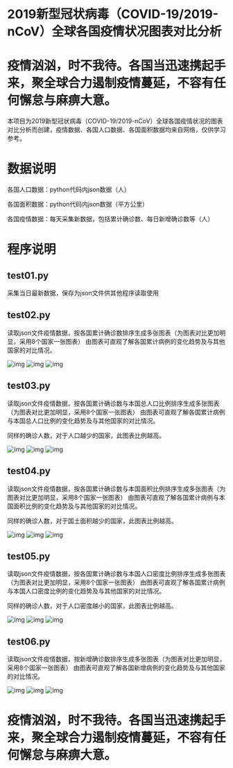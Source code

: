 # 2019新型冠状病毒（COVID-19/2019-nCoV）全球各国疫情状况图表对比分析
# 疫情汹汹，时不我待。各国当迅速携起手来，聚全球合力遏制疫情蔓延，不容有任何懈怠与麻痹大意。

本项目为2019新型冠状病毒（COVID-19/2019-nCoV）全球各国疫情状况的图表对比分析而创建，疫情数据、各国人口数据、各国面积数据均来自网络，仅供学习参考。

# 数据说明
各国人口数据：python代码内json数据（人）

各国面积数据：python代码内json数据（平方公里）

各国疫情数据：每天采集新数据，包括累计确诊数、每日新增确诊数等（人）

# 程序说明

## test01.py
采集当日最新数据，保存为json文件供其他程序读取使用

## test02.py
读取json文件疫情数据，按各国累计确诊数排序生成多张图表（为图表对比更加明显，采用8个国家一张图表）
由图表可直观了解各国累计病例的变化趋势及与其他国家的对比情况。

![img](https://raw.githubusercontent.com/zhonghuihuo/COVID-19-charts-by-country/master/test02.1.png)
![img](https://raw.githubusercontent.com/zhonghuihuo/COVID-19-charts-by-country/master/test02.2.png)
![img](https://raw.githubusercontent.com/zhonghuihuo/COVID-19-charts-by-country/master/test02.3.png)

## test03.py
读取json文件疫情数据，按各国累计确诊数与本国总人口比例排序生成多张图表（为图表对比更加明显，采用8个国家一张图表）
由图表可直观了解各国累计病例与本国总人口比例的变化趋势及与其他国家的对比情况。

同样的确诊人数，对于人口越少的国家，此图表比例越高。

![img](https://raw.githubusercontent.com/zhonghuihuo/COVID-19-charts-by-country/master/test03.1.png)
![img](https://raw.githubusercontent.com/zhonghuihuo/COVID-19-charts-by-country/master/test03.2.png)
![img](https://raw.githubusercontent.com/zhonghuihuo/COVID-19-charts-by-country/master/test03.3.png)

## test04.py
读取json文件疫情数据，按各国累计确诊数与本国面积比例排序生成多张图表（为图表对比更加明显，采用8个国家一张图表）
由图表可直观了解各国累计病例与本国面积比例的变化趋势及与其他国家的对比情况。

同样的确诊人数，对于国土面积越少的国家，此图表比例越高。

![img](https://raw.githubusercontent.com/zhonghuihuo/COVID-19-charts-by-country/master/test04.1.png)
![img](https://raw.githubusercontent.com/zhonghuihuo/COVID-19-charts-by-country/master/test04.2.png)
![img](https://raw.githubusercontent.com/zhonghuihuo/COVID-19-charts-by-country/master/test04.3.png)

## test05.py
读取json文件疫情数据，按各国累计确诊数与本国人口密度比例排序生成多张图表（为图表对比更加明显，采用8个国家一张图表）
由图表可直观了解各国累计病例与本国人口密度比例的变化趋势及与其他国家的对比情况。

同样的确诊人数，对于人口密度越小的国家，此图表比例越高。

![img](https://raw.githubusercontent.com/zhonghuihuo/COVID-19-charts-by-country/master/test05.1.png)
![img](https://raw.githubusercontent.com/zhonghuihuo/COVID-19-charts-by-country/master/test05.2.png)
![img](https://raw.githubusercontent.com/zhonghuihuo/COVID-19-charts-by-country/master/test05.3.png)

## test06.py
读取json文件疫情数据，按新增确诊数排序生成多张图表（为图表对比更加明显，采用8个国家一张图表）
由图表可直观了解各国新增病例的变化趋势及与其他国家的对比情况。

![img](https://raw.githubusercontent.com/zhonghuihuo/COVID-19-charts-by-country/master/test06.1.png)
![img](https://raw.githubusercontent.com/zhonghuihuo/COVID-19-charts-by-country/master/test06.2.png)
![img](https://raw.githubusercontent.com/zhonghuihuo/COVID-19-charts-by-country/master/test06.3.png)

# 疫情汹汹，时不我待。各国当迅速携起手来，聚全球合力遏制疫情蔓延，不容有任何懈怠与麻痹大意。
